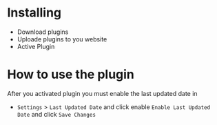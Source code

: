 # Installing
- Download plugins 
- Uploade plugins to you website
- Active Plugin

# How to use the plugin
After you activated plugin you must enable the last updated date in
- `Settings` > `Last Updated Date` and click enable `Enable Last Updated Date` and click `Save Changes`